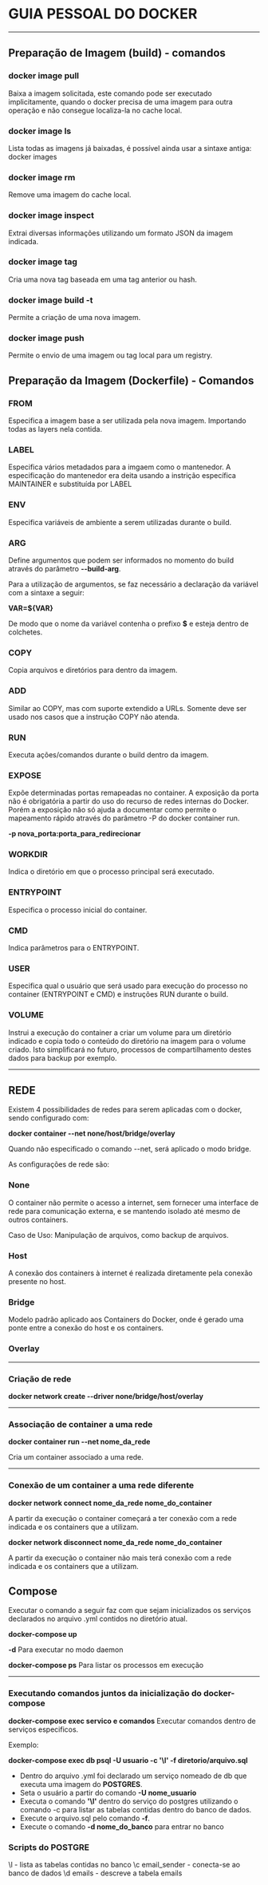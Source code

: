 # GUIA PESSOAL DO DOCKER

---

## Preparação de Imagem (build) - comandos

### docker image pull <tag>
Baixa a imagem solicitada, este comando pode ser executado implicitamente, quando o docker precisa de uma imagem para outra operação e não consegue localiza-la no cache local.

### docker image ls
Lista todas as imagens já baixadas, é possível ainda usar a sintaxe antiga: docker images

### docker image rm <tag>
Remove uma imagem do cache local.

### docker image inspect <tag>
Extrai diversas informações utilizando um formato JSON da imagem indicada.

### docker image tag <source> <tag>
Cria uma nova tag baseada em uma tag anterior ou hash.

### docker image build -t <tag>
Permite a criação de uma nova imagem.

### docker image push <tag>
Permite o envio de uma imagem ou tag local para um registry.

## Preparação da Imagem (Dockerfile) - Comandos
### FROM
Especifica a imagem base a ser utilizada pela nova imagem. Importando todas as layers nela contida.

### LABEL
Especifica vários metadados para a imgaem como o mantenedor. A especificação do mantenedor era deita usando a instrição específica MAINTAINER e substituída por LABEL

### ENV
Especifica variáveis de ambiente a serem utilizadas durante o build.

### ARG
Define argumentos que podem ser informados no momento do build através do parâmetro __--build-arg__.

Para a utilização de argumentos, se faz necessário a declaração da variável com a sintaxe a seguir:

__VAR=${VAR}__

De modo que o nome da variável contenha o prefixo **$** e esteja dentro de colchetes.

### COPY
Copia arquivos e diretórios para dentro da imagem.

### ADD
Similar ao COPY, mas com suporte extendido a URLs. Somente deve ser usado nos casos que a instrução COPY não atenda.

### RUN
Executa ações/comandos durante o build dentro da imagem.

### EXPOSE
Expõe determinadas portas remapeadas no container. A exposição da porta não é obrigatória a partir do uso do recurso de redes internas do Docker. Porém a exposição não só ajuda a documentar como permite o mapeamento rápido através do parâmetro -P do docker container run.

**-p nova_porta:porta_para_redirecionar**

### WORKDIR
Indica o diretório em que o processo principal será executado.

### ENTRYPOINT
Especifica o processo inicial do container.

### CMD
Indica parâmetros para o ENTRYPOINT.

### USER
Especifica qual o usuário que será usado para execução do processo no container (ENTRYPOINT e CMD) e instruções RUN durante o build.

### VOLUME
Instrui a execução do container a criar um volume para um diretório indicado e copia todo o conteúdo do diretório na imagem para o volume criado. Isto simplificará no futuro, processos de compartilhamento destes dados para backup por exemplo.

---

## REDE

Existem 4 possibilidades de redes para serem aplicadas com o docker, sendo configurado com:

__docker container --net none/host/bridge/overlay__

Quando não especificado o comando --net, será aplicado o modo bridge.

As configurações de rede são:

### None
O container não permite o acesso a internet, sem fornecer uma interface de rede para comunicação externa, e se mantendo isolado até mesmo de outros containers.

Caso de Uso: Manipulação de arquivos, como backup de arquivos.

### Host
A conexão dos containers à internet é realizada diretamente pela conexão presente no host.

### Bridge
Modelo padrão aplicado aos Containers do Docker, onde é gerado uma ponte entre a conexão do host e os containers.

### Overlay

---

### Criação de rede

__docker network create --driver none/bridge/host/overlay__

---

### Associação de container a uma rede

__docker container run --net **nome_da_rede**__

Cria um container associado a uma rede.

---

### Conexão de um container a uma rede diferente

__docker network connect **nome_da_rede nome_do_container**__

A partir da execução o container começará a ter conexão com a rede indicada e os containers que a utilizam.

__docker network disconnect **nome_da_rede nome_do_container**__

A partir da execução o container não mais terá conexão com a rede indicada e os containers que a utilizam.


## Compose

Executar o comando a seguir faz com que sejam inicializados os serviços declarados no arquivo .yml contidos no diretório atual.

__docker-compose up__

__-d__ Para executar no modo daemon

__docker-compose ps__ Para listar os processos em execução

---

### Executando comandos juntos da inicialização do docker-compose

__docker-compose exec **servico e comandos**__ Executar comandos dentro de serviços especificos.

Exemplo:

__docker-compose exec db psql -U usuario -c '\l' -f diretorio/arquivo.sql__

- Dentro do arquivo .yml foi declarado um serviço nomeado de db que executa uma imagem do **POSTGRES**.
- Seta o usuário a partir do comando __-U nome_usuario__
- Executa o comando __'\l'__ dentro do serviço do postgres utilizando o comando -c para listar as tabelas contidas dentro do banco de dados.
- Execute o arquivo.sql pelo comando __-f__.
- Execute o comando __-d nome_do_banco__ para entrar no banco 


### Scripts do POSTGRE

\l              - lista as tabelas contidas no banco
\c email_sender - conecta-se ao banco de dados
\d emails       - descreve a tabela emails